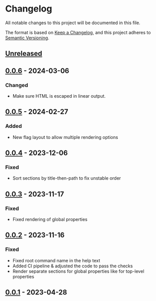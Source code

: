 # Changelog

All notable changes to this project will be documented in this file.

The format is based on [Keep a Changelog](https://keepachangelog.com/en/1.0.0/),
and this project adheres to [Semantic Versioning](https://semver.org/spec/v2.0.0.html).

## [Unreleased]

## [0.0.6] - 2024-03-06

### Changed

- Make sure HTML is escaped in linear output.

## [0.0.5] - 2024-02-27

### Added

- New flag layout to allow multiple rendering options

## [0.0.4] - 2023-12-06

### Fixed

- Sort sections by title-then-path to fix unstable order

## [0.0.3] - 2023-11-17

### Fixed

- Fixed rendering of global properties

## [0.0.2] - 2023-11-16

### Fixed

- Fixed root command name in the help text
- Added CI pipeline & adjusted the code to pass the checks
- Render separate sections for global properties like for top-level properties

## [0.0.1] - 2023-04-28



[Unreleased]: https://github.com/giantswarm/schemadocs/compare/v0.0.6...HEAD
[0.0.6]: https://github.com/giantswarm/schemadocs/compare/v0.0.5...v0.0.6
[0.0.5]: https://github.com/giantswarm/schemadocs/compare/v0.0.4...v0.0.5
[0.0.4]: https://github.com/giantswarm/schemadocs/compare/v0.0.3...v0.0.4
[0.0.3]: https://github.com/giantswarm/schemadocs/compare/v0.0.2...v0.0.3
[0.0.2]: https://github.com/giantswarm/schemadocs/compare/v0.0.1...v0.0.2
[0.0.1]: https://github.com/giantswarm/schemadocs/releases/tag/v0.0.1
